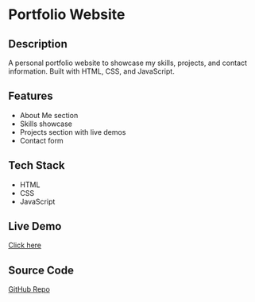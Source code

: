 # Portfolio Website

## Description
A personal portfolio website to showcase my skills, projects, and contact information. Built with HTML, CSS, and JavaScript.

## Features
- About Me section
- Skills showcase
- Projects section with live demos
- Contact form

## Tech Stack
- HTML
- CSS
- JavaScript

## Live Demo
[Click here](https://syedmohammed098.github.io/portfolio-website/)

## Source Code
[GitHub Repo](https://github.com/syedmohammed098/portfolio-website)
